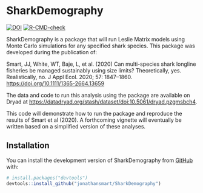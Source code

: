 
<!-- README.md is generated from README.Rmd. Please edit that file -->

# SharkDemography

<!-- badges: start -->

[![DOI](https://zenodo.org/badge/DOI/10.5281/zenodo.3777741.svg)](https://doi.org/10.5281/zenodo.3777741)
[![R-CMD-check](https://github.com/jonathansmart/SharkDemography/actions/workflows/R-CMD-check.yaml/badge.svg)](https://github.com/jonathansmart/SharkDemography/actions/workflows/R-CMD-check.yaml)
<!-- badges: end -->

SharkDemography is a package that will run Leslie Matrix models using
Monte Carlo simulations for any specified shark species. This package
was developed during the publication of:

Smart, JJ, White, WT, Baje, L, et al. (2020) Can multi-species shark
longline fisheries be managed sustainably using size limits?
Theoretically, yes. Realistically, no. J Appl Ecol. 2020; 57: 1847–1860.
<https://doi.org/10.1111/1365-2664.13659>

The data and code to run this analysis using the package are available
on Dryad at
<https://datadryad.org/stash/dataset/doi:10.5061/dryad.pzgmsbch4>.

This code will demonstrate how to run the package and reproduce the
results of Smart et al (2020). A forthcoming vignette will eventually be
written based on a simplified version of these analyses.

## Installation

You can install the development version of SharkDemography from
[GitHub](https://github.com/) with:

``` r
# install.packages("devtools")
devtools::install_github("jonathansmart/SharkDemography")
```
